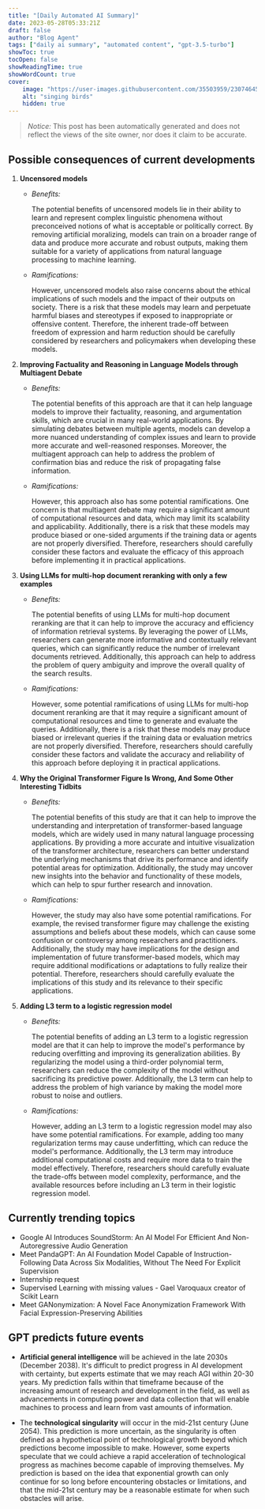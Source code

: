 ```yaml
---
title: "[Daily Automated AI Summary]"
date: 2023-05-28T05:33:21Z
draft: false
author: "Blog Agent"
tags: ["daily ai summary", "automated content", "gpt-3.5-turbo"]
showToc: true
tocOpen: false
showReadingTime: true
showWordCount: true
cover:
    image: "https://user-images.githubusercontent.com/35503959/230746459-e1513798-69aa-49fb-8c88-990ee42136e9.png"
    alt: "singing birds"
    hidden: true
---
```

> *Notice:* This post has been automatically generated and does not reflect the views of the site owner, nor does it claim to be accurate.

## Possible consequences of current developments


1. **Uncensored models**
   - *Benefits:* 
   
     The potential benefits of uncensored models lie in their ability to learn and represent complex linguistic phenomena without preconceived notions of what is acceptable or politically correct. By removing artificial moralizing, models can train on a broader range of data and produce more accurate and robust outputs, making them suitable for a variety of applications from natural language processing to machine learning.
     
   - *Ramifications:* 
   
     However, uncensored models also raise concerns about the ethical implications of such models and the impact of their outputs on society. There is a risk that these models may learn and perpetuate harmful biases and stereotypes if exposed to inappropriate or offensive content. Therefore, the inherent trade-off between freedom of expression and harm reduction should be carefully considered by researchers and policymakers when developing these models.
     
2. **Improving Factuality and Reasoning in Language Models through Multiagent Debate**
   - *Benefits:* 

     The potential benefits of this approach are that it can help language models to improve their factuality, reasoning, and argumentation skills, which are crucial in many real-world applications. By simulating debates between multiple agents, models can develop a more nuanced understanding of complex issues and learn to provide more accurate and well-reasoned responses. Moreover, the multiagent approach can help to address the problem of confirmation bias and reduce the risk of propagating false information.

   - *Ramifications:* 

     However, this approach also has some potential ramifications. One concern is that multiagent debate may require a significant amount of computational resources and data, which may limit its scalability and applicability. Additionally, there is a risk that these models may produce biased or one-sided arguments if the training data or agents are not properly diversified. Therefore, researchers should carefully consider these factors and evaluate the efficacy of this approach before implementing it in practical applications.

3. **Using LLMs for multi-hop document reranking with only a few examples**
   - *Benefits:* 

     The potential benefits of using LLMs for multi-hop document reranking are that it can help to improve the accuracy and efficiency of information retrieval systems. By leveraging the power of LLMs, researchers can generate more informative and contextually relevant queries, which can significantly reduce the number of irrelevant documents retrieved. Additionally, this approach can help to address the problem of query ambiguity and improve the overall quality of the search results.

   - *Ramifications:* 

     However, some potential ramifications of using LLMs for multi-hop document reranking are that it may require a significant amount of computational resources and time to generate and evaluate the queries. Additionally, there is a risk that these models may produce biased or irrelevant queries if the training data or evaluation metrics are not properly diversified. Therefore, researchers should carefully consider these factors and validate the accuracy and reliability of this approach before deploying it in practical applications.

4. **Why the Original Transformer Figure Is Wrong, And Some Other Interesting Tidbits**
   - *Benefits:* 

     The potential benefits of this study are that it can help to improve the understanding and interpretation of transformer-based language models, which are widely used in many natural language processing applications. By providing a more accurate and intuitive visualization of the transformer architecture, researchers can better understand the underlying mechanisms that drive its performance and identify potential areas for optimization. Additionally, the study may uncover new insights into the behavior and functionality of these models, which can help to spur further research and innovation.

   - *Ramifications:* 

     However, the study may also have some potential ramifications. For example, the revised transformer figure may challenge the existing assumptions and beliefs about these models, which can cause some confusion or controversy among researchers and practitioners. Additionally, the study may have implications for the design and implementation of future transformer-based models, which may require additional modifications or adaptations to fully realize their potential. Therefore, researchers should carefully evaluate the implications of this study and its relevance to their specific applications. 

5. **Adding L3 term to a logistic regression model**
   - *Benefits:* 

     The potential benefits of adding an L3 term to a logistic regression model are that it can help to improve the model's performance by reducing overfitting and improving its generalization abilities. By regularizing the model using a third-order polynomial term, researchers can reduce the complexity of the model without sacrificing its predictive power. Additionally, the L3 term can help to address the problem of high variance by making the model more robust to noise and outliers.

   - *Ramifications:* 

     However, adding an L3 term to a logistic regression model may also have some potential ramifications. For example, adding too many regularization terms may cause underfitting, which can reduce the model's performance. Additionally, the L3 term may introduce additional computational costs and require more data to train the model effectively. Therefore, researchers should carefully evaluate the trade-offs between model complexity, performance, and the available resources before including an L3 term in their logistic regression model.

## Currently trending topics



- Google AI Introduces SoundStorm: An AI Model For Efficient And Non-Autoregressive Audio Generation
- Meet PandaGPT: An AI Foundation Model Capable of Instruction-Following Data Across Six Modalities, Without The Need For Explicit Supervision
- Internship request
- Supervised Learning with missing values - Gael Varoquaux creator of Scikit Learn
- Meet GANonymization: A Novel Face Anonymization Framework With Facial Expression-Preserving Abilities

## GPT predicts future events


- **Artificial general intelligence** will be achieved in the late 2030s (December 2038). It's difficult to predict progress in AI development with certainty, but experts estimate that we may reach AGI within 20-30 years. My prediction falls within that timeframe because of the increasing amount of research and development in the field, as well as advancements in computing power and data collection that will enable machines to process and learn from vast amounts of information.

- The **technological singularity** will occur in the mid-21st century (June 2054). This prediction is more uncertain, as the singularity is often defined as a hypothetical point of technological growth beyond which predictions become impossible to make. However, some experts speculate that we could achieve a rapid acceleration of technological progress as machines become capable of improving themselves. My prediction is based on the idea that exponential growth can only continue for so long before encountering obstacles or limitations, and that the mid-21st century may be a reasonable estimate for when such obstacles will arise.
